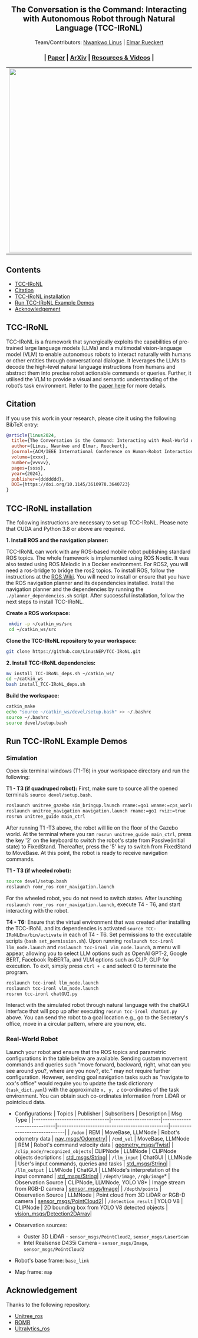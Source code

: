 <p align="center">

  <h2 align="center">The Conversation is the Command: Interacting with Autonomous Robot through Natural Language (TCC-IRoNL)</h2>
  <p align="center">
      Team/Contributors:  <a href="https://cps.unileoben.ac.at/m-sc-linus-nwankwo/">Nwankwo Linus</a> | <a href="https://cps.unileoben.ac.at/prof-elmar-rueckert/">Elmar Rueckert</a>
  </p>
  
<p align="center">
  <h3 align="center"> | <a href="https://....">Paper</a> | <a href="https://....">ArXiv</a> | <a href="https://osf.io/cmbw6/">Resources & Videos</a> | </h3>
  <div align="center"></div>
</p>

|                                                                                                   |                                                                                                         |
|---------------------------------------------------------------------------------------------------|---------------------------------------------------------------------------------------------------------|
|<img src="https://github.com/LinusNEP/TCC_IRoNL/blob/main/Figures/gifAnimation1.gif" width="500px"> | <img src="https://github.com/LinusNEP/TCC_IRoNL/blob/main/Figures/real_world_optimize.gif" width="500px">|

## Contents

- [TCC-IRoNL](https://github.com/LinusNEP/TCC-IRoNL#TCC-IRoNL)
- [Citation](https://github.com/LinusNEP/TCC-IRoNL#Citation)
- [TCC-IRoNL installation](https://github.com/LinusNEP/TCC-IRoNL#TCC-IRoNL-installation)
- [Run TCC-IRoNL Example Demos](https://github.com/LinusNEP/TCC-IRoNL#Run-TCC-IRoNL-Example-Demos)
- [Acknowledgement](https://github.com/LinusNEP/TCC-IRoNL#Acknowledgement)

## TCC-IRoNL
TCC-IRoNL is a framework that synergically exploits the capabilities of pre-trained large language models (LLMs) and a multimodal vision-language model (VLM) to enable autonomous robots to interact naturally with humans or other entities through conversational dialogue. It leverages the LLMs to decode the high-level natural language instructions from humans and abstract them into precise robot actionable commands or queries. Further, it utilised the VLM to provide a visual and semantic understanding of the robot’s task environment. Refer to the [paper here](https://www.xxxxxxxxx.com) for more details.

## Citation
If you use this work in your research, please cite it using the following BibTeX entry:
```bibtex
@article{linus2024,
  title={The Conversation is the Command: Interacting with Real-World Autonomous Robot through Natural Language},
  author={Linus, Nwankwo and Elmar, Rueckert},
  journal={ACM/IEEE International Conference on Human-Robot Interaction (HRI ’24 Companion)},
  volume={xxxx},
  number={vvvvv},
  pages={ssss},
  year={2024},
  publisher={ddddddd},
  DOI={https://doi.org/10.1145/3610978.3640723}
}
```

## TCC-IRoNL installation
The following instructions are necessary to set up TCC-IRoNL. Please note that CUDA and Python 3.8 or above are required.

**1.  Install ROS and the navigation planner:**

TCC-IRoNL can work with any ROS-based mobile robot publishing standard ROS topics. The whole framework is implemented using ROS Noetic. It was also tested using ROS Melodic in a Docker environment. For ROS2, you will need a ros-bridge to bridge the ros2 topics. To install ROS, follow the instructions at the [ROS Wiki](http://wiki.ros.org/ROS/Installation). You will need to install or ensure that you have the ROS navigation planner and its dependencies installed. Install the navigation planner and the dependencies by running the `./planner_dependencies.sh` script. After successful installation, follow the next steps to install TCC-IRoNL.

**Create a ROS workspace:**
 ```bash
  mkdir -p ~/catkin_ws/src
  cd ~/catkin_ws/src
  ```
 **Clone the TCC-IRoNL repository to your workspace:**
```bash
git clone https://github.com/LinusNEP/TCC-IRoNL.git
```
 **2.  Install TCC-IRoNL dependencies:**
```bash
mv install_TCC-IRoNL_deps.sh ~/catkin_ws/
cd ~/catkin_ws
bash install_TCC-IRoNL_deps.sh
```
**Build the workspace:**
```bash
catkin_make
echo "source ~/catkin_ws/devel/setup.bash" >> ~/.bashrc
source ~/.bashrc
source devel/setup.bash
```

## Run TCC-IRoNL Example Demos
### Simulation
Open six terminal windows (T1-T6) in your workspace directory and run the following:

**T1 - T3 (if quadruped robot):**
First, make sure to source all the opened terminals `source devel/setup.bash`.
```bash
roslaunch unitree_gazebo sim_bringup.launch rname:=go1 wname:=cps_world rviz:=false
roslaunch unitree_navigation navigation.launch rname:=go1 rviz:=true
rosrun unitree_guide main_ctrl
```
After running T1 -T3 above, the robot will lie on the floor of the Gazebo world. At the terminal where you ran `rosrun unitree_guide main_ctrl`, press the key '2' on the keyboard to switch the robot's state from Passive(initial state) to FixedStand. Thereafter, press the '5' key to switch from FixedStand to MoveBase. At this point, the robot is ready to receive navigation commands.

**T1 - T3 (if wheeled robot):**
```bash
source devel/setup.bash
roslaunch romr_ros romr_navigation.launch
```
For the wheeled robot, you do not need to switch states. After launching `roslaunch romr_ros romr_navigation.launch`, execute T4 - T6, and start interacting with the robot.

**T4 - T6:**
Ensure that the virtual environment that was created after installing the TCC-IRoNL and its dependencies is activated `source TCC-IRoNLEnv/bin/activate` in each of T4 - T6. Set permissions to the executable scripts (`bash set_permission.sh`). Upon running `roslaunch tcc-ironl llm_node.launch` and `roslaunch tcc-ironl vlm_node.launch`, a menu will appear, allowing you to select LLM options such as OpenAI GPT-2, Google BERT, Facebook RoBERTa, and VLM options such as CLIP, GLIP for execution. To exit, simply press `ctrl + c` and select 0 to terminate the program.
```bash
roslaunch tcc-ironl llm_node.launch
roslaunch tcc-ironl vlm_node.launch
rosrun tcc-ironl chatGUI.py
```
Interact with the simulated robot through natural language with the chatGUI interface that will pop up after executing `rosrun tcc-ironl chatGUI.py` above. You can send the robot to a goal location e.g., go to the Secretary's office, move in a circular pattern, where are you now, etc.

### Real-World Robot
Launch your robot and ensure that the ROS topics and parametric configurations in the table below are available. Sending custom movement commands and queries such "move forward, backward, right, what can you see around you?, where are you now?, etc." may not require further configuration. However, sending goal navigation tasks such as "navigate to xxx's office" would require you to update the task dictionary (`task_dict.yaml`) with the approximate `x, y, z` co-ordinates of the task environment. You can obtain such co-ordinates information from LiDAR or pointcloud data.
- Configurations: 
  | Topics                         | Publisher           | Subscribers                 | Description                                   | Msg Type                     |
  |--------------------------------|---------------------|-----------------------------|-----------------------------------------------|------------------------------|
  | `/odom`                        | REM                 | MoveBase, LLMNode           | Robot's odometry data                         | [nav_msgs/Odometry](http://docs.ros.org/en/noetic/api/nav_msgs/html/msg/Odometry.html)|
  | `/cmd_vel`                     | MoveBase, LLMNode   | REM                         | Robot's command velocity data                 | [geometry_msgs/Twist](http://docs.ros.org/en/noetic/api/geometry_msgs/html/msg/Twist.html)|
  | `/clip_node/recognized_objects`| CLIPNode            | LLMNode                     | CLIPNode objects decriptions                  | [std_msgs/String](http://docs.ros.org/en/noetic/api/std_msgs/html/msg/String.html)|
  | `/llm_input`                   | ChatGUI             | LLMNode                     | User's input commands, queries and tasks      | [std_msgs/String](http://docs.ros.org/en/noetic/api/std_msgs/html/msg/String.html)|
  | `/llm_output`                  | LLMNode             | ChatGUI                     | LLMNode's interpretation of the input command | [std_msgs/String](http://docs.ros.org/en/noetic/api/std_msgs/html/msg/String.html)|
  | `/depth/image`, `/rgb/image`*  | Observation Source  | CLIPNode, LLMNode, YOLO V8* | Image stream from RGB-D camera                | [sensor_msgs/Image](http://docs.ros.org/en/noetic/api/sensor_msgs/html/msg/Image.html)|
  | `/depth/points`                | Observation Source  | LLMNode                     | Point cloud from 3D LiDAR or RGB-D camera     | [sensor_msgs/PointCloud2](http://docs.ros.org/en/melodic/api/sensor_msgs/html/msg/PointCloud2.html)|
  | `/detection_result`            | YOLO V8             | CLIPNode                    | 2D bounding box from YOLO V8 detected objects | [vision_msgs/Detection2DArray](http://docs.ros.org/en/lunar/api/vision_msgs/html/msg/Detection2DArray.html)|
  
- Observation sources:
    - Ouster 3D LiDAR - `sensor_msgs/PointCloud2`, `sensor_msgs/LaserScan`
    - Intel Realsense D435i Camera - `sensor_msgs/Image`, `sensor_msgs/PointCloud2`
- Robot's base frame: `base_link`
- Map frame: `map`

## Acknowledgement
Thanks to the following repository:
- [Unitree_ros](https://github.com/macc-n/ros_unitree.git)
- [ROMR](https://github.com/LinusNEP/ROMR.git)
- [Ultralytics_ros](https://github.com/Alpaca-zip/ultralytics_ros.git)

